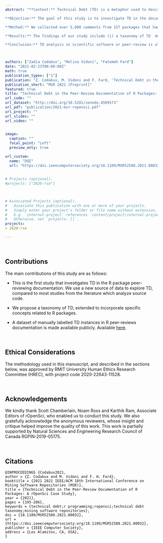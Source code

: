 ```yaml
---
abstract: "**Context:** Technical Debt (TD) is a metaphor used to describe code that is not quite right. Although TD studies have gained momentum, TD has yet to be studied as thoroughly in non-object-oriented or scientific software such as R. R is a multi-paradigm programming language, whose popularity in data science and statistical applications has amplified in recent years. Due to R's inherent ability to expand through user-contributed packages, several community-led organizations were created to organize and peer-review packages in a concerted effort to increase their quality. Nonetheless, it is well-known that most R users do not have a technical programming background, being from multiple disciplines. 

**Objective:** The goal of this study is to investigate TD in the documentation of the peer-review of R packages led by rOpenSci. 

**Method:** We collected over 5,000 comments from 157 packages that had been reviewed and approved to be published at rOpenSci. We manually analyzed a sample dataset of these comments posted by package authors, editors of rOpenSci, and reviewers during the review process to investigate the types of TD present in these reviews. 

**Results:** The findings of our study include (i) a taxonomy of TD  derived from our analysis of the peer-reviews (ii) documentation debt as being the most prevalent type of debt (iii) different user roles are concerned with different types of TD. For instance, reviewers tend to report some types of TD more than other roles, and the types of TD they report are different from those reported by the authors of a package. 

**Conclusion:** TD analysis in scientific software or peer-review is almost non-existent. Our study is a pioneer, but within the context of R packages. However, our findings can serve as a starting point for replication studies, given our public datasets, to perform similar analyses in other scientific software or to investigate the rationale behind our findings."



authors: ["Zadia Codabux", "Melina Vidoni", "Fatemeh Fard"]
date: "2021-02-23T00:00:00Z"
math: true
publication_types: ["1"]
publication: "Z. Codabux, M. Vidoni and F. Fard, 'Technical Debt in the Peer-Review Documentation of R Packages: A rOpenSci Case Study', in 2021 IEEE/ACM 18th International Conference on Mining Software Repositories (MSR). DOI: /10.1109/MSR52588.2021.00032"
publication_short: "MSR 2021 [Preprint]"
featured: true
title: "Technical Debt in the Peer-Review Documentation of R Packages: a rOpenSci Case Study"
url_code: ""
url_dataset: "http://doi.org/10.5281/zenodo.4589573"
url_pdf: "publication/2021-msr-ropensci.pdf"
url_project: ""
url_slides: ""
url_video: ""

 
image:
  caption: ""
  focal_point: "Left"
  preview_only: true

url_custom:
  name: "DOI"
  url: "https://doi.ieeecomputersociety.org/10.1109/MSR52588.2021.00032"
  
  
# Projects (optional).
#projects: ["2020-rse"]
  


# Associated Projects (optional).
#   Associate this publication with one or more of your projects.
#   Simply enter your project's folder or file name without extension.
#   E.g. `internal-project` references `content/project/internal-project/index.md`.
#   Otherwise, set `projects: []`.
projects:
- 2020-rse

---
```





<br />

## Contributions


The main contributions of this study are as follows:

- This is the first study that investigates TD in the R package peer-reviewing documentation. We use a new source of data to explore TD, compared to most studies from the literature which analyze source code.  

- We propose a taxonomy of TD, extended to incorporate specific concepts related to R packages.

- A dataset of manually labelled TD instances in R  peer-reviews documentation is made available publicly. Available [here](http://doi.org/10.5281/zenodo.4589573).



<br />


## Ethical Considerations

The methodology used in this manuscript, and described in the sections below, was approved by RMIT University Human Ethics Research Committee (HREC), with project code 2020-22643-11528.


<br />


## Acknowledgements

We kindly thank Scott Chamberlain, Noam Ross and Karthik Ram, Associate Editors of rOpenSci, who enabled us to conduct this study. We also gratefully acknowledge the anonymous reviewers, whose insight and critique helped improve the quality of this work. This work is partially supported by Natural Sciences and Engineering
Research Council of Canada RGPIN-2019-05175.



<br />

## Citations

```
@INPROCEEDINGS {Codabux2021,
author = {Z. Codabux and M. Vidoni and F. H. Fard},
booktitle = {2021 2021 IEEE/ACM 18th International Conference on Mining Software Repositories (MSR)},
title = {Technical Debt in the Peer-Review Documentation of R Packages: A rOpenSci Case Study},
year = {2021},
pages = {195-206},
keywords = {technical debt;r programming;ropensci;technical debt taxonomy;mining software repositories},
doi = {10.1109/MSR52588.2021.00032},
url = {https://doi.ieeecomputersociety.org/10.1109/MSR52588.2021.00032},
publisher = {IEEE Computer Society},
address = {Los Alamitos, CA, USA},
}
```
